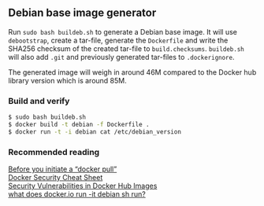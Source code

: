 ## Debian base image generator
Run `sudo bash buildeb.sh` to generate a Debian base image.
It will use `debootstrap`, create a tar-file, generate the `Dockerfile`
and write the SHA256 checksum of the created tar-file to `build.checksums`.
`buildeb.sh` will also add `.git` and previously generated tar-files
to `.dockerignore`.
  
The generated image will weigh in around 46M compared to the Docker hub library 
version which is around 85M.
  
### Build and verify  
```sh
$ sudo bash buildeb.sh  
$ docker build -t debian -f Dockerfile .  
$ docker run -t -i debian cat /etc/debian_version  
```  

### Recommended reading  
[Before you initiate a “docker pull”](https://securityblog.redhat.com/2014/12/18/before-you-initiate-a-docker-pull/)  
[Docker Security Cheat Sheet](https://github.com/konstruktoid/Docker/blob/master/Security/CheatSheet.md)  
[Security Vulnerabilities in Docker Hub Images](http://www.infoq.com/news/2015/05/Docker-Image-Vulnerabilities)  
[what does docker.io run -it debian sh run?](https://joeyh.name/blog/entry/docker_run_debian/)  
